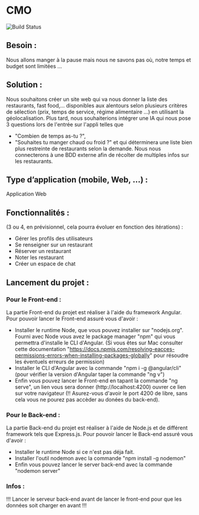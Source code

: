 # CMO
![Build Status](https://app.travis-ci.com/redarmz/CMO.svg?branch=main)

## Besoin :

Nous allons manger à la pause mais nous ne savons pas où, notre temps et budget sont limitées …

## Solution :

Nous souhaitons créer un site web qui va nous donner la liste des restaurants, fast food,… disponibles aux alentours selon plusieurs critères de sélection (prix, temps de service, régime alimentaire ...) en utilisant la géolocalisation. Plus tard, nous souhaiterions intégrer une IA qui nous pose 3 questions lors de l'entrée sur l'appli telles que 

 - "Combien de temps as-tu ?", 
 - "Souhaites tu manger chaud ou froid ?" 
     et qui déterminera une liste bien plus restreinte de restaurants selon la demande. Nous nous connecterons à une BDD externe afin de récolter de multiples infos sur les restaurants. 
## Type d’application (mobile, Web, …) :
Application Web

## Fonctionnalités :
(3 ou 4, en prévisionnel, cela pourra évoluer en fonction des itérations) :
-	Gérer les profils des utilisateurs 
-	Se renseigner sur un restaurant
-	Réserver un restaurant
-	Noter les restaurant
-	Créer un espace de chat

## Lancement du projet : 

### Pour le Front-end : 
La partie Front-end du projet est réaliser à l'aide du framework Angular.
Pour pouvoir lancer le Front-end assuré vous d'avoir :
- Installer le runtime Node, que vous pouvez installer sur "nodejs.org". Fourni avec Node vous avez le package manager "npm" qui vous permettra d'installe le CLI d'Angular. (Si vous êtes sur Mac consulter cette documentation "https://docs.npmjs.com/resolving-eacces-permissions-errors-when-installing-packages-globally" pour résoudre les éventuels erreurs de permission)
- Installer le CLI d'Angular avec la commande "npm i -g @angular/cli" (pour vérifier la version d'Angular taper la commande "ng v")
- Enfin vous pouvez lancer le Front-end en tapant la commande "ng serve", un lien vous sera donner (http://localhost:4200) ouvrer ce lien sur votre navigateur (!! Asurez-vous d'avoir le port 4200 de libre, sans cela vous ne pourez pas accèder au donées du back-end).

### Pour le Back-end :
La partie Back-end du projet est réaliser à l'aide de Node.js et de différent framework tels que Express.js.
Pour pouvoir lancer le Back-end assuré vous d'avoir : 
- Installer le runtime Node si ce n'est pas déja fait.
- Installer l'outil nodemon avec la commande "npm install -g nodemon"
- Enfin vous pouvez lancer le server back-end avec la commande "nodemon server"

### Infos : 
!!! Lancer le serveur back-end avant de lancer le front-end pour que les données soit charger en avant !!!

